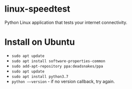 # linux-speedtest
Python Linux application that tests your internet connectivity.
# Install on Ubuntu
- ```sudo apt update```
- ```sudo apt install software-properties-common```
- ```sudo add-apt-repository ppa:deadsnakes/ppa```
- ```sudo apt update```
- ```sudo apt install python3.7```
- ```python ––version``` - if no version callback, try again.
